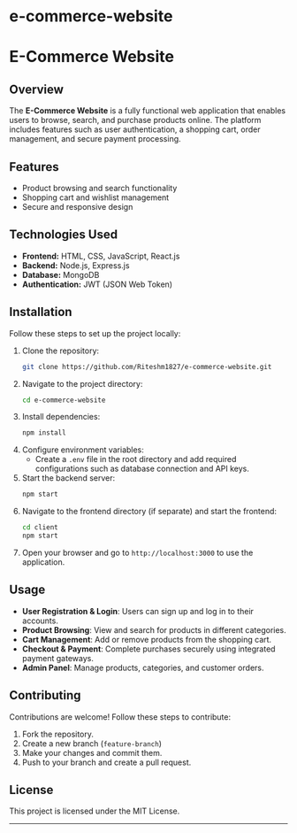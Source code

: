 # e-commerce-website

# E-Commerce Website

## Overview
The **E-Commerce Website** is a fully functional web application that enables users to browse, search, and purchase products online. The platform includes features such as user authentication, a shopping cart, order management, and secure payment processing.

## Features
- Product browsing and search functionality
- Shopping cart and wishlist management
- Secure and responsive design

## Technologies Used
- **Frontend:** HTML, CSS, JavaScript, React.js
- **Backend:** Node.js, Express.js
- **Database:** MongoDB
- **Authentication:** JWT (JSON Web Token)

## Installation
Follow these steps to set up the project locally:

1. Clone the repository:
   ```sh
   git clone https://github.com/Riteshm1827/e-commerce-website.git
   ```
2. Navigate to the project directory:
   ```sh
   cd e-commerce-website
   ```
3. Install dependencies:
   ```sh
   npm install
   ```
4. Configure environment variables:
   - Create a `.env` file in the root directory and add required configurations such as database connection and API keys.
5. Start the backend server:
   ```sh
   npm start
   ```
6. Navigate to the frontend directory (if separate) and start the frontend:
   ```sh
   cd client
   npm start
   ```
7. Open your browser and go to `http://localhost:3000` to use the application.

## Usage
- **User Registration & Login**: Users can sign up and log in to their accounts.
- **Product Browsing**: View and search for products in different categories.
- **Cart Management**: Add or remove products from the shopping cart.
- **Checkout & Payment**: Complete purchases securely using integrated payment gateways.
- **Admin Panel**: Manage products, categories, and customer orders.

## Contributing
Contributions are welcome! Follow these steps to contribute:
1. Fork the repository.
2. Create a new branch (`feature-branch`)
3. Make your changes and commit them.
4. Push to your branch and create a pull request.

## License
This project is licensed under the MIT License.

---


